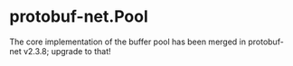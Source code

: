 # protobuf-net.Pool 
The core implementation of the buffer pool has been merged in protobuf-net v2.3.8; upgrade to that!
